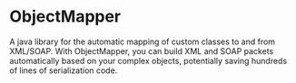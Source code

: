 ObjectMapper
============

A java library for the automatic mapping of custom classes to and from XML/SOAP. With ObjectMapper, you can build XML and SOAP packets automatically based on your complex objects, potentially saving hundreds of lines of serialization code.
